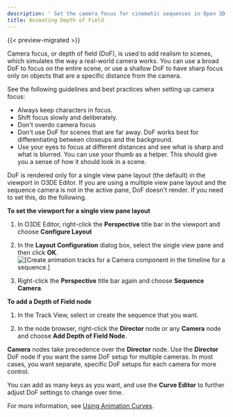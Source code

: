 ```yaml
---
description: ' Set the camera focus for cinematic sequences in Open 3D Engine. '
title: Animating Depth of Field
---
```


{{< preview-migrated >}}

Camera focus, or depth of field \(DoF\), is used to add realism to scenes, which simulates the way a real\-world camera works\. You can use a broad DoF to focus on the entire scene, or use a shallow DoF to have sharp focus only on objects that are a specific distance from the camera\.

See the following guidelines and best practices when setting up camera focus:
+ Always keep characters in focus\.
+ Shift focus slowly and deliberately\.
+ Don't overdo camera focus
+ Don't use DoF for scenes that are far away\. DoF works best for differentiating between closeups and the background\.
+ Use your eyes to focus at different distances and see what is sharp and what is blurred\. You can use your thumb as a helper\. This should give you a sense of how it should look in a scene\.

DoF is rendered only for a single view pane layout \(the default\) in the viewport in O3DE Editor\. If you are using a multiple view pane layout and the sequence camera is not in the active pane, DoF doesn't render\. If you need to set this, do the following\.

**To set the viewport for a single view pane layout**

1. In O3DE Editor, right\-click the **Perspective** title bar in the viewport and choose **Configure Layout**

1. In the **Layout Configuration** dialog box, select the single view pane and then click **OK**\.
![\[Create animation tracks for a Camera component in the timeline for a sequence.\]](/images/shared/cinematics-cameras-focus-layout-configuration.png)

1. Right\-click the **Perspective** title bar again and choose **Sequence Camera**\.

**To add a Depth of Field node**

1. In the Track View, select or create the sequence that you want\.

1. In the node browser, right\-click the **Director** node or any **Camera** node and choose **Add Depth of Field Node**\.

**Camera** nodes take precedence over the **Director** node\. Use the **Director** DoF node if you want the same DoF setup for multiple cameras\. In most cases, you want separate, specific DoF setups for each camera for more control\.

You can add as many keys as you want, and use the ****Curve Editor**** to further adjust DoF settings to change over time\.

For more information, see [Using Animation Curves](/docs/user-guide/visualization/cinematics/track-view/editor-animation-curves.md)\.
